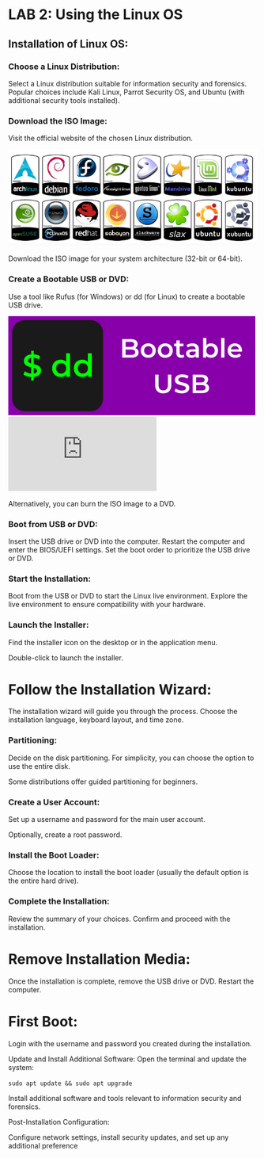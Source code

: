 # LAB 2: Using the Linux OS

 <h2> Installation of Linux OS: </h2>

 <h3> Choose a Linux Distribution: </h3> 
 
Select a Linux distribution suitable for information security and forensics. Popular choices include Kali Linux, Parrot Security OS, and Ubuntu (with additional security tools installed).

<h3>Download the ISO Image:</h3> 

Visit the official website of the chosen Linux distribution.

![Screenshot](https://github.com/W4W1R3/PARPUS_LABS/blob/main/Files/linux-distro-stickers.png)

Download the ISO image for your system architecture (32-bit or 64-bit).

<h3>Create a Bootable USB or DVD:</h3> 

Use a tool like Rufus (for Windows) or dd (for Linux) to create a bootable USB drive.

![Screenshot](https://github.com/W4W1R3/PARPUS_LABS/blob/main/Files/dd.png) 
![Screenshot](https://github.com/W4W1R3/CTF-CHRONICLES/edit/main/README.md)

Alternatively, you can burn the ISO image to a DVD.

<h3>Boot from USB or DVD:</h3> 

Insert the USB drive or DVD into the computer. Restart the computer and enter the BIOS/UEFI settings. Set the boot order to prioritize the USB drive or DVD.

<h3>Start the Installation:</h3> 

Boot from the USB or DVD to start the Linux live environment. Explore the live environment to ensure compatibility with your hardware.

<h3> Launch the Installer:</h3>

Find the installer icon on the desktop or in the application menu.

Double-click to launch the installer.

# Follow the Installation Wizard:
The installation wizard will guide you through the process.
Choose the installation language, keyboard layout, and time zone.

<h3>Partitioning:</h3> 

Decide on the disk partitioning. For simplicity, you can choose the option to use the entire disk.

Some distributions offer guided partitioning for beginners.

<h3>Create a User Account:</h3> 

Set up a username and password for the main user account.

Optionally, create a root password.

<h3> Install the Boot Loader:</h3>

Choose the location to install the boot loader (usually the default option is the entire hard drive).

<h3>Complete the Installation:</h3> 

Review the summary of your choices. Confirm and proceed with the installation.

# Remove Installation Media:

Once the installation is complete, remove the USB drive or DVD. Restart the computer.

# First Boot:

Login with the username and password you created during the installation.

Update and Install Additional Software: Open the terminal and update the system: 

`sudo apt update && sudo apt upgrade`

Install additional software and tools relevant to information security and forensics.

Post-Installation Configuration:

Configure network settings, install security updates, and set up any additional preference

